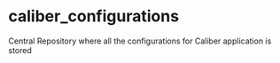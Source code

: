 # caliber_configurations

Central Repository where all the configurations for Caliber application is stored
